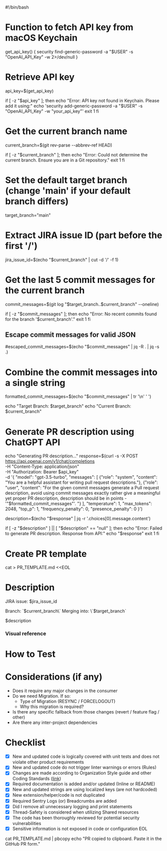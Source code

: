 #!/bin/bash

# Function to fetch API key from macOS Keychain
get_api_key() {
  security find-generic-password -a "$USER" -s "OpenAI_API_Key" -w 2>/dev/null
}

# Retrieve API key
api_key=$(get_api_key)

if [ -z "$api_key" ]; then
  echo "Error: API key not found in Keychain. Please add it using:"
  echo 'security add-generic-password -a "$USER" -s "OpenAI_API_Key" -w "your_api_key"'
  exit 1
fi

# Get the current branch name
current_branch=$(git rev-parse --abbrev-ref HEAD)

if [ -z "$current_branch" ]; then
  echo "Error: Could not determine the current branch. Ensure you are in a Git repository."
  exit 1
fi

# Set the default target branch (change 'main' if your default branch differs)
target_branch="main"

# Extract JIRA issue ID (part before the first '/')
jira_issue_id=$(echo "$current_branch" | cut -d '/' -f 1)

# Get the last 5 commit messages for the current branch
commit_messages=$(git log "$target_branch..$current_branch" --oneline)

if [ -z "$commit_messages" ]; then
  echo "Error: No recent commits found for the branch '$current_branch'."
  exit 1
fi

## Escape commit messages for valid JSON
#escaped_commit_messages=$(echo "$commit_messages" | jq -R . | jq -s .)

# Combine the commit messages into a single string
formatted_commit_messages=$(echo "$commit_messages" | tr '\n' ' ')

echo "Target Branch: $target_branch"
echo "Current Branch: $current_branch"

# Generate PR description using ChatGPT API
echo "Generating PR description..."
response=$(curl -s -X POST https://api.openai.com/v1/chat/completions \
  -H "Content-Type: application/json" \
  -H "Authorization: Bearer $api_key" \
  -d '{
    "model": "gpt-3.5-turbo",
    "messages": [
      {"role": "system", "content": "You are a helpful assistant for writing pull request descriptions."},
      {"role": "user", "content": "For the given commit messages generate a Pull request description, avoid using commit messages exactly rather give a meaningful yet proper PR description, description should be in points - '"$formatted_commit_messages"'. "}
    ],
    "temperature": 1,
    "max_tokens": 2048,
    "top_p": 1,
    "frequency_penalty": 0,
    "presence_penalty": 0
  }')

description=$(echo "$response" | jq -r '.choices[0].message.content')

if [ -z "$description" ] || [ "$description" == "null" ]; then
  echo "Error: Failed to generate PR description. Response from API:"
  echo "$response"
  exit 1
fi

# Create PR template
cat > PR_TEMPLATE.md <<EOL
# Description
JIRA issue: $jira_issue_id
<!--github automatically converts JIRA IDs into clickable links-->
<!--Add reference documentations and description of changes in this PR that gives additional context to reviewers-->
Branch: \`$current_branch\`
Merging into: \`$target_branch\`

$description

### Visual reference
<!--Add screenshots, video recording or other visual reference for changes if applicable-->

# How to Test
<!--Add testing steps needed to verify changes-->

# Considerations (if any)
- Does it require any major changes in the consumer
- Do we need Migration. If so:
    - Type of Migration (RESYNC / FORCELOGOUT)
    - Why this migration is required?
- Is there any specific fallback from those changes (revert / feature flag / other)
- Are there any inter-project dependencies

# Checklist
- [X] New and updated code is logically covered with unit tests and does not violate other product requirements
- [X] New and updated code do not trigger linter warnings or errors (Rules)
- [X] Changes are made according to Organization Style guide and other Coding Standards ([link](https://github.com/Adaptavant/Anywhere-IOS-Container/blob/main/Documentation/Code%20Standard.md#ios-code-standard))
- [X] Required documentation is added and/or updated (Inline or README)
- [X] New and updated strings are using localized keys (are not hardcoded)
- [X] New extension/helper/code is not duplicated
- [X] Required Sentry Logs (or) Breadcrumbs are added
- [X] Did I remove all unnecessary logging and print statements
- [X] Thread-Safety is considered when utilizing Shared resources
- [X] The code has been thoroughly reviewed for potential security vulnerabilities
- [X] Sensitive information is not exposed in code or configuration
EOL

cat PR_TEMPLATE.md | pbcopy
echo "PR copied to clipboard. Paste it in the GitHub PR form."
